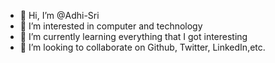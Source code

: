 - 👋 Hi, I’m @Adhi-Sri
- 👀 I’m interested in computer and technology
- 🌱 I’m currently learning everything that I got interesting 
- 💞️ I’m looking to collaborate on Github, Twitter, LinkedIn,etc.


<!---
Adhi-Sri/Adhi-Sri is a ✨ special ✨ repository because its `README.md` (this file) appears on your GitHub profile.
You can click the Preview link to take a look at your changes.
--->
